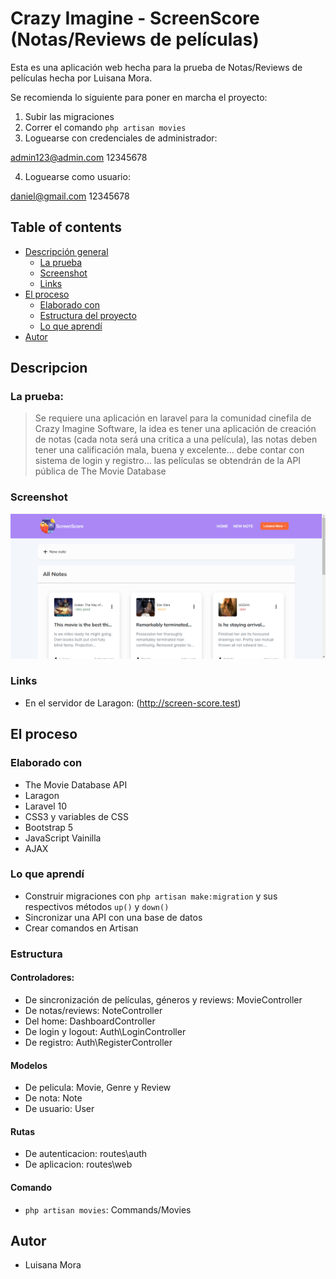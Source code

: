 # Crazy Imagine - ScreenScore (Notas/Reviews de películas)

Esta es una aplicación web hecha para la prueba de Notas/Reviews de películas hecha por Luisana Mora.

Se recomienda lo siguiente para poner en marcha el proyecto:

1. Subir las migraciones
2. Correr el comando `php artisan movies`
3. Loguearse con credenciales de administrador:

admin123@admin.com
12345678

4. Loguearse como usuario:

daniel@gmail.com
12345678

## Table of contents

- [Descripción general](#descripcion)
  - [La prueba](#la-prueba)
  - [Screenshot](#screenshot)
  - [Links](#links)
- [El proceso](#el-proceso)
  - [Elaborado con](#elaborado-con)
  - [Estructura del proyecto](#estructura)
  - [Lo que aprendí](#lo-que-aprendí)
- [Autor](#autor)

## Descripcion

### La prueba:

> Se requiere una aplicación en laravel para la comunidad cinefila de Crazy Imagine Software, la idea es tener una aplicación de creación de notas (cada nota será una critica a una película),  las notas deben tener una calificación mala, buena y excelente… debe contar con sistema de login y registro… las películas se obtendrán de la API pública de The Movie Database

### Screenshot

![](./screenshot.png)


### Links

- En el servidor de Laragon: (http://screen-score.test)

## El proceso

### Elaborado con

- The Movie Database API
- Laragon
- Laravel 10
- CSS3 y variables de CSS
- Bootstrap 5
- JavaScript Vainilla
- AJAX

### Lo que aprendí

- Construir migraciones con `php artisan make:migration` y sus respectivos métodos `up()` y `down()`
- Sincronizar una API con una base de datos
- Crear comandos en Artisan

### Estructura

#### Controladores:

- De sincronización de películas, géneros y reviews: MovieController
- De notas/reviews: NoteController
- Del home: DashboardController
- De login y logout: Auth\LoginController
- De registro: Auth\RegisterController

#### Modelos

- De pelicula: Movie, Genre y Review
- De nota: Note
- De usuario: User

#### Rutas

- De autenticacion: routes\auth
- De aplicacion: routes\web

#### Comando

- `php artisan movies`: Commands/Movies

## Autor

- Luisana Mora